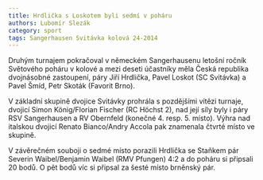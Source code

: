 ```yaml
---
title: Hrdlička s Loskotem byli sedmí v poháru 
authors: Lubomír Slezák
category: sport
tags: Sangerhausen Svitávka kolová 24-2014 
---
```


Druhým turnajem pokračoval v německém Sangerhausenu letošní ročník Světového poháru v kolové a mezi deseti účastníky měla Česká republika dvojnásobné zastoupení, páry Jiří Hrdlička, Pavel Loskot (SC Svitávka) a Pavel Šmíd, Petr Skoták (Favorit Brno).

V základní skupině dvojice Svitávky prohrála s pozdějšími vítězi turnaje, dvojicí Simon König/Florian Fischer (RC Höchst 2), nad její síly byly i páry RSV Sangerhausen a RV Obernfeld (konečné 4. resp. 5. místo). Výhra nad italskou dvojicí Renato Bianco/Andry Accola pak znamenala čtvrté místo ve skupině.

V závěrečném souboji o sedmé místo porazili Hrdlička se Staňkem pár Severin Waibel/Benjamin Waibel (RMV Pfungen) 4:2 a do poháru si připsali 20 bodů. O pět bodů víc si připsal za šesté místo brněnský pár.